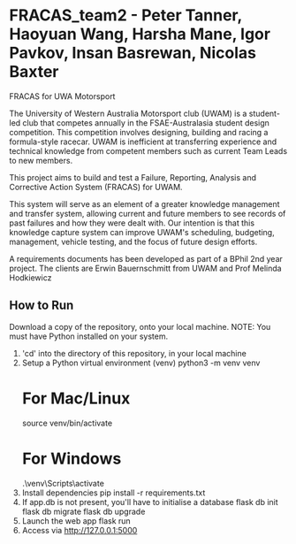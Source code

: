 # FRACAS_team2 - Peter Tanner, Haoyuan Wang, Harsha Mane, Igor Pavkov, Insan Basrewan, Nicolas Baxter

FRACAS for UWA Motorsport

The University of Western Australia Motorsport club (UWAM) is a student-led club that competes annually in the FSAE-Australasia student design competition. This competition involves designing, building and racing a formula-style racecar. UWAM is inefficient at transferring experience and technical knowledge from competent members such as current Team Leads to new members.

This project aims to build and test a Failure, Reporting, Analysis and Corrective Action System (FRACAS) for UWAM. 

This system will serve as an element of a greater knowledge management and transfer system, allowing current and future members to see records of past failures and how they were dealt with. Our intention is that this knowledge capture system can improve UWAM's scheduling, budgeting, management, vehicle testing, and the focus of future design efforts.

A requirements documents has been developed as part of a BPhil 2nd year project. The clients are Erwin Bauernschmitt from UWAM and Prof Melinda Hodkiewicz 

## How to Run
Download a copy of the repository, onto your local machine.
NOTE: You must have Python installed on your system.
1. 'cd' into the directory of this repository, in your local machine
2. Setup a Python virtual environment (venv)
    python3 -m venv venv
    # For Mac/Linux
    source venv/bin/activate
    # For Windows
    .\venv\Scripts\activate
3. Install dependencies
    pip install -r requirements.txt
4. If app.db is not present, you'll have to initialise a database
    flask db init
    flask db migrate
    flask db upgrade
5. Launch the web app
    flask run
6. Access via http://127.0.0.1:5000
